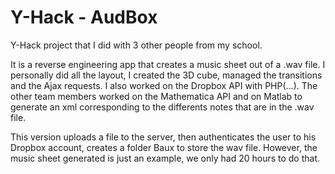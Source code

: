 Y-Hack - AudBox
======

Y-Hack project that I did with 3 other people from my school.

It is a reverse engineering app that creates a music sheet out of a .wav file.
I personally did all the layout, I created the 3D cube, managed the transitions and the Ajax requests. I also worked on the Dropbox API with PHP(...).
The other team members worked on the Mathematica API and on Matlab to generate an xml corresponding to the differents notes that are in the .wav file.

This version uploads a file to the server, then authenticates the user to his Dropbox account, creates a folder Baux to store the wav file. However, the music sheet generated is just an example, we only had 20 hours to do that.
